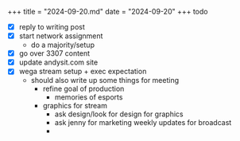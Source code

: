 +++
title = "2024-09-20.md"
date = "2024-09-20"
+++
todo
- [x] reply to writing post
- [x] start network assignment
	- do a majority/setup
- [x] go over 3307 content
- [x] update andysit.com site
- [x] wega stream setup + exec expectation
	- should also write up some things for meeting
		- refine goal of production
			- memories of esports 
		- graphics for stream
			- ask design/look for design for graphics
			- ask jenny for marketing weekly updates for broadcast
			- 